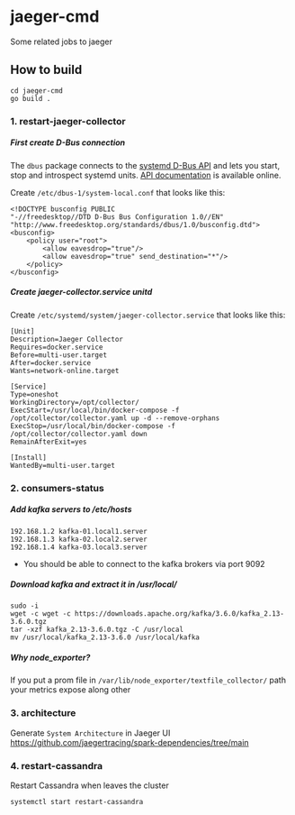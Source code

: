 # jaeger-cmd
Some related jobs to jaeger

## How to build
```
cd jaeger-cmd
go build .
```

### 1. restart-jaeger-collector

##### First create D-Bus connection

The `dbus` package connects to the [systemd D-Bus API](http://www.freedesktop.org/wiki/Software/systemd/dbus/) and lets you start, stop and introspect systemd units.
[API documentation][dbus-doc] is available online.

[dbus-doc]: https://pkg.go.dev/github.com/coreos/go-systemd/v22/dbus?tab=doc

Create `/etc/dbus-1/system-local.conf` that looks like this:

```
<!DOCTYPE busconfig PUBLIC
"-//freedesktop//DTD D-Bus Bus Configuration 1.0//EN"
"http://www.freedesktop.org/standards/dbus/1.0/busconfig.dtd">
<busconfig>
    <policy user="root">
        <allow eavesdrop="true"/>
        <allow eavesdrop="true" send_destination="*"/>
    </policy>
</busconfig>
```

##### Create jaeger-collector.service unitd

Create `/etc/systemd/system/jaeger-collector.service` that looks like this:
```
[Unit]
Description=Jaeger Collector
Requires=docker.service
Before=multi-user.target
After=docker.service
Wants=network-online.target

[Service]
Type=oneshot
WorkingDirectory=/opt/collector/
ExecStart=/usr/local/bin/docker-compose -f /opt/collector/collector.yaml up -d --remove-orphans
ExecStop=/usr/local/bin/docker-compose -f /opt/collector/collector.yaml down
RemainAfterExit=yes

[Install]
WantedBy=multi-user.target
```

### 2. consumers-status

##### Add kafka servers to /etc/hosts
```
192.168.1.2 kafka-01.local1.server
192.168.1.3 kafka-02.local2.server
192.168.1.4 kafka-03.local3.server
```

* You should be able to connect to the kafka brokers via port 9092

##### Download kafka and extract it in /usr/local/

```
sudo -i
wget -c wget -c https://downloads.apache.org/kafka/3.6.0/kafka_2.13-3.6.0.tgz
tar -xzf kafka_2.13-3.6.0.tgz -C /usr/local
mv /usr/local/kafka_2.13-3.6.0 /usr/local/kafka
```

##### Why node_exporter?
If you put a prom file in `/var/lib/node_exporter/textfile_collector/` path your metrics expose along other

### 3. architecture
Generate `System Architecture` in Jaeger UI
https://github.com/jaegertracing/spark-dependencies/tree/main

### 4. restart-cassandra
Restart Cassandra when leaves the cluster

```
systemctl start restart-cassandra
```